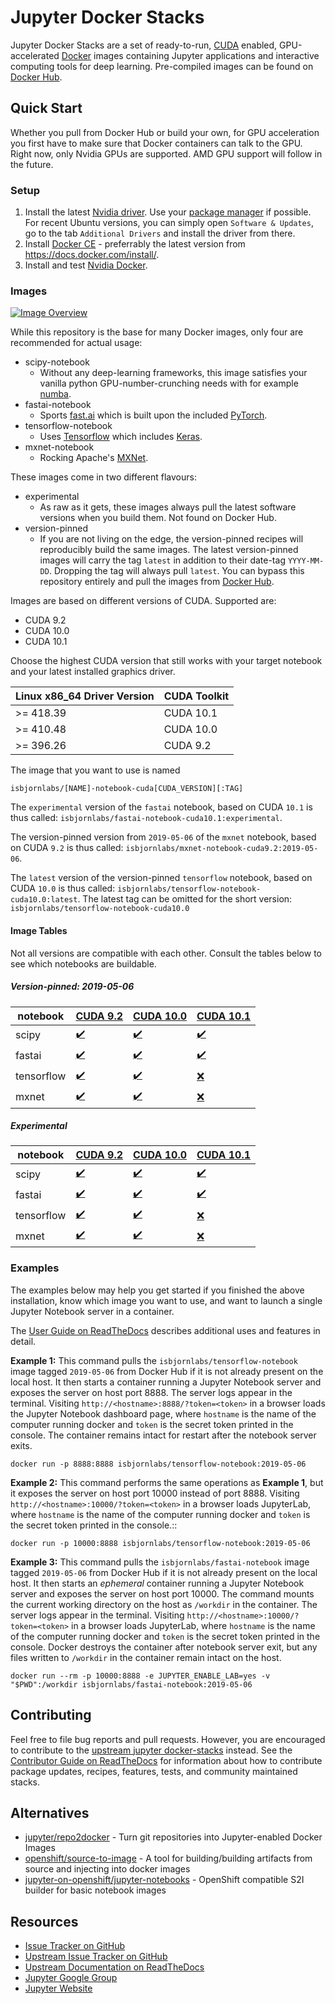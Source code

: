 # Jupyter Docker Stacks

Jupyter Docker Stacks are a set of ready-to-run, [CUDA](https://developer.nvidia.com/cuda-toolkit) enabled, GPU-accelerated [Docker](https://hub.docker.com/u/isbjornlabs/) images containing Jupyter applications and interactive computing tools for deep learning. Pre-compiled images can be found on [Docker Hub](https://hub.docker.com/u/isbjornlabs/).

## Quick Start
Whether you pull from Docker Hub or build your own, for GPU acceleration you first have to make sure that Docker containers can talk to the GPU. Right now, only Nvidia GPUs are supported. AMD GPU support will follow in the future.

### Setup
1. Install the latest [Nvidia driver](https://github.com/NVIDIA/nvidia-docker/wiki/Frequently-Asked-Questions#how-do-i-install-the-nvidia-driver). Use your [package manager](https://docs.nvidia.com/cuda/cuda-installation-guide-linux/index.html#package-manager-installation) if possible. For recent Ubuntu versions, you can simply open `Software & Updates`, go to the tab `Additional Drivers` and install the driver from there.
2. Install [Docker CE](https://docs.docker.com/install/) - preferrably the latest version from https://docs.docker.com/install/.
3. Install and test [Nvidia Docker](https://github.com/NVIDIA/nvidia-docker#quickstart).

### Images
[![Image Overview](http://interactive.blockdiag.com/image?compression=deflate&encoding=base64&src=eJyFzL0OwjAMRtGdp4i6V6xIVRHd2BkRQk7rIKupXSUuv-LdaZgIS9f7Hdt6afuO4GJeK2MkELKCkrCpzShBA5BW89Khg8nr2QlrpCfO8yb1xhw9WPR1wVea_6zbqYPdYd8Up2r13cutsRCxZFG0In26ykISAzEN4DP035KLLY2PTOUlGUWOEpyX2wJ0EBVoAQ13Rv0x7w-jqmh4)](http://interactive.blockdiag.com/?compression=deflate&src=eJyFzL0OwjAMRtGdp4i6V6xIVRHd2BkRQk7rIKupXSUuv-LdaZgIS9f7Hdt6afuO4GJeK2MkELKCkrCpzShBA5BW89Khg8nr2QlrpCfO8yb1xhw9WPR1wVea_6zbqYPdYd8Up2r13cutsRCxZFG0In26ykISAzEN4DP035KLLY2PTOUlGUWOEpyX2wJ0EBVoAQ13Rv0x7w-jqmh4)

While this repository is the base for many Docker images, only four are recommended for actual usage:

- scipy-notebook
    - Without any deep-learning frameworks, this image satisfies your vanilla python GPU-number-crunching needs with for example [numba](https://numba.pydata.org/).
- fastai-notebook
    - Sports [fast.ai](https://docs.fast.ai/) which is built upon the included [PyTorch](https://pytorch.org/).
- tensorflow-notebook
    - Uses [Tensorflow](https://www.tensorflow.org/) which includes [Keras](https://keras.io/).
- mxnet-notebook
    - Rocking Apache's [MXNet](https://mxnet.apache.org/).

These images come in two different flavours:

- experimental
    - As raw as it gets, these images always pull the latest software versions when you build them. Not found on Docker Hub.
- version-pinned
    - If you are not living on the edge, the version-pinned recipes will reproducibly build the same images. The latest version-pinned images will carry the tag `latest` in addition to their date-tag `YYYY-MM-DD`. Dropping the tag will always pull `latest`. You can bypass this repository entirely and pull the images from [Docker Hub](https://hub.docker.com/u/isbjornlabs/).

Images are based on different versions of CUDA. Supported are:

- CUDA 9.2
- CUDA 10.0
- CUDA 10.1

Choose the highest CUDA version that still works with your target notebook and your latest installed graphics driver.

| Linux x86_64 Driver Version | CUDA Toolkit |
|-----------------------------|--------------|
| >= 418.39                   | CUDA 10.1    |
| >= 410.48                   | CUDA 10.0    |
| >= 396.26                   | CUDA 9.2     |

The image that you want to use is named
```
isbjornlabs/[NAME]-notebook-cuda[CUDA_VERSION][:TAG]
```

The `experimental` version of the `fastai` notebook, based on CUDA `10.1` is thus called: `isbjornlabs/fastai-notebook-cuda10.1:experimental`.

The version-pinned version from `2019-05-06` of the `mxnet` notebook, based on CUDA `9.2` is thus called: `isbjornlabs/mxnet-notebook-cuda9.2:2019-05-06`.

The `latest` version of the version-pinned `tensorflow` notebook, based on CUDA `10.0` is thus called: `isbjornlabs/tensorflow-notebook-cuda10.0:latest`. The latest tag can be omitted for the short version: `isbjornlabs/tensorflow-notebook-cuda10.0`

#### Image Tables
Not all versions are compatible with each other. Consult the tables below to see which notebooks are buildable.

##### Version-pinned: 2019-05-06
| notebook   | [CUDA 9.2](notebooks/cuda9.2)              | [CUDA 10.0](notebooks/cuda10.0)             | [CUDA 10.1](notebooks/cuda10.1)              |
|------------|--------------------------------------------|---------------------------------------------|----------------------------------------------|
| scipy      | [✔️](notebooks/cuda9.2/scipy-notebook)      | [✔️](notebooks/cuda10.0/scipy-notebook)      | [✔️](notebooks/cuda10.1/scipy-notebook)       |
| fastai     | [✔️](notebooks/cuda9.2/fastai-notebook)     | [✔️](notebooks/cuda10.0/fastai-notebook)     | [✔️](notebooks/cuda10.1/fastai-notebook)      |
| tensorflow | [✔️](notebooks/cuda9.2/tensorflow-notebook) | [✔️](notebooks/cuda10.0/tensorflow-notebook) | [❌](notebooks/cuda10.1/tensorflow-notebook) |
| mxnet      | [✔️](notebooks/cuda9.2/mxnet-notebook)      | [✔️](notebooks/cuda10.0/mxnet-notebook)      | [❌](notebooks/cuda10.1/mxnet-notebook)      |

##### Experimental
| notebook   | [CUDA 9.2](notebooks/cuda9.2:experimental)              | [CUDA 10.0](notebooks/cuda10.0:experimental)             | [CUDA 10.1](notebooks/cuda10.1:experimental)              |
|------------|---------------------------------------------------------|----------------------------------------------------------|-----------------------------------------------------------|
| scipy      | [✔️](notebooks/cuda9.2/scipy-notebook:experimental)      | [✔️](notebooks/cuda10.0/scipy-notebook:experimental)      | [✔️](notebooks/cuda10.1/scipy-notebook:experimental)       |
| fastai     | [✔️](notebooks/cuda9.2/fastai-notebook:experimental)     | [✔️](notebooks/cuda10.0/fastai-notebook:experimental)     | [✔️](notebooks/cuda10.1/fastai-notebook:experimental)      |
| tensorflow | [✔️](notebooks/cuda9.2/tensorflow-notebook:experimental) | [✔️](notebooks/cuda10.0/tensorflow-notebook:experimental) | [❌](notebooks/cuda10.1/tensorflow-notebook:experimental) |
| mxnet      | [✔️](notebooks/cuda9.2/mxnet-notebook:experimental)      | [✔️](notebooks/cuda10.0/mxnet-notebook:experimental)      | [❌](notebooks/cuda10.1/mxnet-notebook:experimental)      |

### Examples
The examples below may help you get started if you finished the above installation, know which image you want to use, and want to launch a single Jupyter Notebook server in a container.

The [User Guide on ReadTheDocs](http://jupyter-docker-stacks.readthedocs.io/) describes additional uses and features in detail.

**Example 1:** This command pulls the `isbjornlabs/tensorflow-notebook` image tagged `2019-05-06` from Docker Hub if it is not already present on the local host. It then starts a container running a Jupyter Notebook server and exposes the server on host port 8888. The server logs appear in the terminal. Visiting `http://<hostname>:8888/?token=<token>` in a browser loads the Jupyter Notebook dashboard page, where `hostname` is the name of the computer running docker and `token` is the secret token printed in the console. The container remains intact for restart after the notebook server exits.

    docker run -p 8888:8888 isbjornlabs/tensorflow-notebook:2019-05-06

**Example 2:** This command performs the same operations as **Example 1**, but it exposes the server on host port 10000 instead of port 8888. Visiting ``http://<hostname>:10000/?token=<token>`` in a browser loads JupyterLab, where ``hostname`` is the name of the computer running docker and ``token`` is the secret token printed in the console.::

    docker run -p 10000:8888 isbjornlabs/tensorflow-notebook:2019-05-06

**Example 3:** This command pulls the `isbjornlabs/fastai-notebook` image tagged `2019-05-06` from Docker Hub if it is not already present on the local host. It then starts an *ephemeral* container running a Jupyter Notebook server and exposes the server on host port 10000. The command mounts the current working directory on the host as `/workdir` in the container. The server logs appear in the terminal. Visiting `http://<hostname>:10000/?token=<token>` in a browser loads JupyterLab, where `hostname` is the name of the computer running docker and `token` is the secret token printed in the console. Docker destroys the container after notebook server exit, but any files written to `/workdir` in the container remain intact on the host.

    docker run --rm -p 10000:8888 -e JUPYTER_ENABLE_LAB=yes -v "$PWD":/workdir isbjornlabs/fastai-notebook:2019-05-06

## Contributing

Feel free to file bug reports and pull requests. However, you are encouraged to contribute to the [upstream jupyter docker-stacks](https://github.com/jupyter/docker-stacks) instead. See the [Contributor Guide on ReadTheDocs](http://jupyter-docker-stacks.readthedocs.io/) for information about how to contribute package updates, recipes, features, tests, and community maintained stacks.

## Alternatives

* [jupyter/repo2docker](https://github.com/jupyter/repo2docker) - Turn git repositories into Jupyter-enabled Docker Images
* [openshift/source-to-image](https://github.com/openshift/source-to-image) - A tool for building/building artifacts from source and injecting into docker images
* [jupyter-on-openshift/jupyter-notebooks](https://github.com/jupyter-on-openshift/jupyter-notebooks) - OpenShift compatible S2I builder for basic notebook images

## Resources

* [Issue Tracker on GitHub](https://github.com/OleMussmann/docker-stacks)
* [Upstream Issue Tracker on GitHub](https://github.com/jupyter/docker-stacks)
* [Upstream Documentation on ReadTheDocs](http://jupyter-docker-stacks.readthedocs.io/)
* [Jupyter Google Group](https://groups.google.com/forum/#!forum/jupyter)
* [Jupyter Website](https://jupyter.org)
